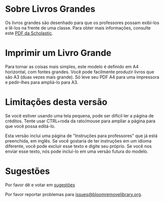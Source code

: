 # Sobre Livros Grandes

Os livros grandes são desenhado para que os professores possam exibi-los e lê-los na frente de uma classe. Para obter mais informações, consulte este [PDF da Scholastic](http://www.scholastic.ca/bigbooks/AGuidetoUsingBigBooksintheClassroom.pdf).

# Imprimir um Livro Grande

Para tornar as coisas mais simples, este modelo é definido em A4 horizontal, com fontes grandes. Você pode facilmente produzir livros que são A3 (duas vezes mais grande). Só leve seu PDF A4 para uma impressora e pedir-lhes para ampliá-lo para A3.

# Limitações desta versão

Se você estiver usando uma tela pequena, pode ser difícil ler a página de créditos. Tente usar CTRL+roda da rato/mouse para ampliar a página para que você possa editá-lo.

Esta versão inclui uma página de "Instruções para professores" que já está preenchida, em inglês. Se você gostaria de ter instruções em um idioma diferente, você pode excluir esse texto e digite seu próprio. Se você nos enviar esse texto, nós pode incluí-lo em uma versão futura do modelo.

# Sugestões

Por favor dê e votar em [sugestões](http://bloomlibrary.org/suggestions)

Por favor reportar problemas para [issues@bloomremovelibrary.org](mailto:issues@bloomremovelibrary.org?subject=Big&nbsp;Book&nbsp;Problem).